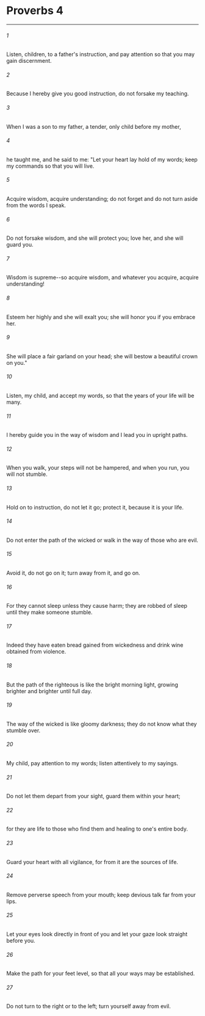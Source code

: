 # Proverbs 4
***



###### 1 
Listen, children, to a father's instruction, and pay attention so that you may gain discernment. 

###### 2 
Because I hereby give you good instruction, do not forsake my teaching. 

###### 3 
When I was a son to my father, a tender, only child before my mother, 

###### 4 
he taught me, and he said to me: "Let your heart lay hold of my words; keep my commands so that you will live. 

###### 5 
Acquire wisdom, acquire understanding; do not forget and do not turn aside from the words I speak. 

###### 6 
Do not forsake wisdom, and she will protect you; love her, and she will guard you. 

###### 7 
Wisdom is supreme--so acquire wisdom, and whatever you acquire, acquire understanding! 

###### 8 
Esteem her highly and she will exalt you; she will honor you if you embrace her. 

###### 9 
She will place a fair garland on your head; she will bestow a beautiful crown on you." 

###### 10 
Listen, my child, and accept my words, so that the years of your life will be many. 

###### 11 
I hereby guide you in the way of wisdom and I lead you in upright paths. 

###### 12 
When you walk, your steps will not be hampered, and when you run, you will not stumble. 

###### 13 
Hold on to instruction, do not let it go; protect it, because it is your life. 

###### 14 
Do not enter the path of the wicked or walk in the way of those who are evil. 

###### 15 
Avoid it, do not go on it; turn away from it, and go on. 

###### 16 
For they cannot sleep unless they cause harm; they are robbed of sleep until they make someone stumble. 

###### 17 
Indeed they have eaten bread gained from wickedness and drink wine obtained from violence. 

###### 18 
But the path of the righteous is like the bright morning light, growing brighter and brighter until full day. 

###### 19 
The way of the wicked is like gloomy darkness; they do not know what they stumble over. 

###### 20 
My child, pay attention to my words; listen attentively to my sayings. 

###### 21 
Do not let them depart from your sight, guard them within your heart; 

###### 22 
for they are life to those who find them and healing to one's entire body. 

###### 23 
Guard your heart with all vigilance, for from it are the sources of life. 

###### 24 
Remove perverse speech from your mouth; keep devious talk far from your lips. 

###### 25 
Let your eyes look directly in front of you and let your gaze look straight before you. 

###### 26 
Make the path for your feet level, so that all your ways may be established. 

###### 27 
Do not turn to the right or to the left; turn yourself away from evil.
